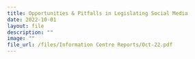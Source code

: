 ```yaml
---
title: Opportunities & Pitfalls in Legislating Social Media
date: 2022-10-01
layout: file
description: ""
image: ""
file_url: /files/Information Centre Reports/Oct-22.pdf
---
```


